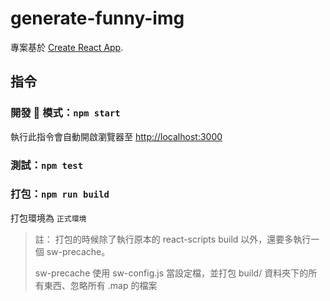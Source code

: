 # generate-funny-img

專案基於 [Create React App](https://github.com/facebook/create-react-app).

## 指令

### 開發  模式：`npm start`

執行此指令會自動開啟瀏覽器至 [http://localhost:3000](http://localhost:3000)

### 測試：`npm test`

### 打包：`npm run build`

打包環境為 `正式環境`

> 註：
> 打包的時候除了執行原本的 react-scripts build 以外，還要多執行一個 sw-precache。
>
> sw-precache 使用 sw-config.js 當設定檔，並打包 build/ 資料夾下的所有東西、忽略所有 .map 的檔案

